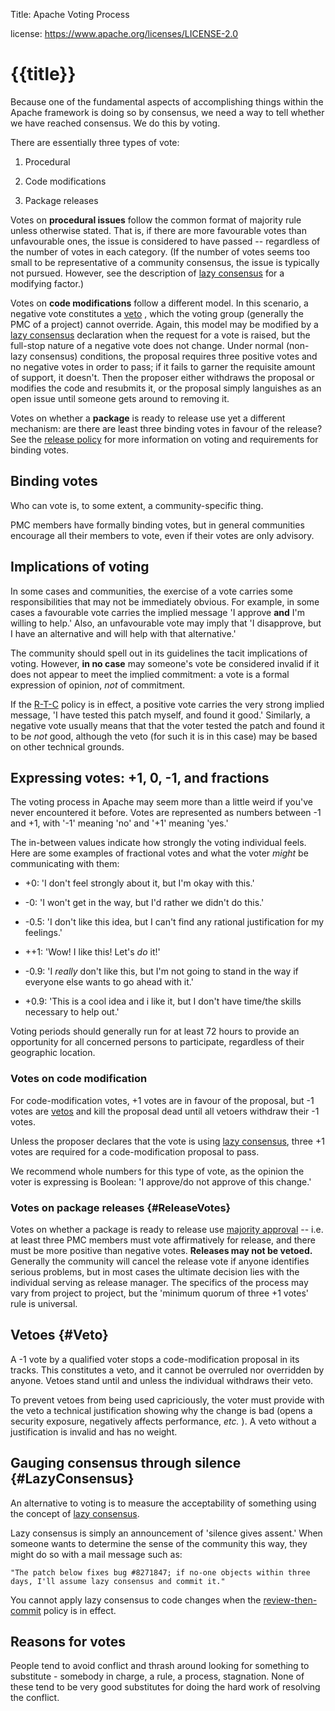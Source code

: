 Title: Apache Voting Process

license: https://www.apache.org/licenses/LICENSE-2.0

# {{title}}

Because one of the fundamental aspects of accomplishing things within the
Apache framework is doing so by consensus, we need a
way to tell whether we have reached consensus. We do this by voting.

There are essentially three types of vote:

1. Procedural

1. Code modifications

1. Package releases

Votes on **procedural issues** follow the common format of majority rule unless
otherwise stated. That is, if there are more favourable votes than
unfavourable ones, the issue is considered to have passed -- regardless of
the number of votes in each category. (If the number of votes seems too
small to be representative of a community consensus, the issue is typically
not pursued. However, see the description of [lazy
consensus](#LazyConsensus) for a modifying factor.)

Votes on **code modifications** follow a different model. In this scenario, a
negative vote constitutes a [veto](#Veto) , which the voting group (generally the PMC of a project) cannot override.
Again, this model may be modified by a [lazy consensus](#LazyConsensus)
declaration when the request for a vote is raised, but the full-stop nature
of a negative vote does not change. Under normal (non-lazy consensus)
conditions, the proposal requires three positive votes and no negative votes
in order to pass; if it fails to garner the requisite amount of support, it
doesn't. Then the proposer either withdraws the proposal or modifies the code and resubmits it,
or the proposal simply languishes as an open issue until someone gets around to removing it.

Votes on whether a **package** is ready to release use yet a
different mechanism: are there are least three binding votes in favour of
the release? See the [release policy](../legal/release-policy.html#release-approval) 
for more information on voting and requirements for binding votes.

## Binding votes

Who can vote is, to some extent, a community-specific thing.

PMC members have formally binding votes, but in general communities encourage all their members to vote,
even if their votes are only advisory.


## Implications of voting

In some cases and communities, the exercise of a vote carries some
responsibilities that may not be immediately obvious. For example, in some
cases a favourable vote carries the implied message 'I approve **and** I'm
willing to help.' Also, an unfavourable vote may imply that 'I disapprove,
but I have an alternative and will help with that alternative.'

The community should spell out in its guidelines the tacit implications of voting.
However, **in no case** may someone's vote be considered
invalid if it does not appear to meet the implied commitment: a vote is a
formal expression of opinion, *not* of commitment.

If the [R-T-C](#ReviewThenCommit) policy is in effect, a positive vote
carries the very strong implied message, 'I have tested this patch myself,
and found it good.' Similarly, a negative vote usually means that that the voter tested
the patch and found it to be *not* good, although the veto (for such it is
in this case) may be based on other technical grounds.

## Expressing votes: +1, 0, -1, and fractions

The voting process in Apache may seem more than a little weird if you've
never encountered it before. Votes are represented as numbers between -1
and +1, with '-1' meaning 'no' and '+1' meaning 'yes.'

The in-between values indicate how strongly the voting individual
feels. Here are some examples of fractional votes and what the voter *might* be communicating with them:

- +0: 'I don't feel strongly about it, but I'm okay with this.'

- -0: 'I won't get in the way, but I'd rather we didn't do this.'

- -0.5: 'I don't like this idea, but I can't find any rational
justification for my feelings.'

- ++1: 'Wow! I like this! Let's *do* it!'

- -0.9: 'I *really* don't like this, but I'm not going to stand in the way
if everyone else wants to go ahead with it.'

- +0.9: 'This is a cool idea and i like it, but I don't have time/the
skills necessary to help out.'

Voting periods should generally run for at least 72 hours to provide
an opportunity for all concerned persons to participate, regardless of their
geographic location.

### Votes on code modification

For code-modification votes, +1 votes are in favour of the proposal, but -1
votes are [vetos](#Veto) and kill the proposal dead until all vetoers
withdraw their -1 votes.

Unless the proposer declares that the vote is using [lazy consensus](#LazyConsensus),
three +1 votes are required for a code-modification proposal to pass.

We recommend whole numbers for this type of vote, as the opinion the voter is
expressing is Boolean: 'I approve/do not approve of this change.'

### Votes on package releases  {#ReleaseVotes}

Votes on whether a package is ready to release use 
[majority approval](glossary.html#MajorityApproval) -- 
i.e. at least three PMC members must vote affirmatively
for release, and there must be more positive than negative votes.
**Releases may not be vetoed.** 
Generally the community
will cancel the release vote if anyone identifies serious problems, but
in most cases the ultimate decision
lies with the individual serving as release manager. The
specifics of the process may vary from project to project, but the 'minimum
quorum of three +1 votes' rule is universal.

## Vetoes  {#Veto}

A -1 vote by a qualified voter stops a code-modification proposal in its tracks. This constitutes a veto, and it cannot be overruled
nor overridden by anyone. Vetoes stand until and unless the individual withdraws their veto.

To prevent vetoes from being used capriciously, the voter must provide with the veto
a technical justification showing why the change is bad (opens a security
exposure, negatively affects performance, *etc.* ). A veto without a
justification is invalid and has no weight.

## Gauging consensus through silence  {#LazyConsensus}

An alternative to voting is to measure the
acceptability of something using the concept of
[lazy consensus](glossary.html#LazyConsensus).

Lazy consensus is simply an announcement of 'silence gives assent.' When
someone wants to determine the sense of the community this way, they might do
so with a mail message such as:

    "The patch below fixes bug #8271847; if no-one objects within three
    days, I'll assume lazy consensus and commit it."

You cannot apply lazy consensus to code changes when the
[review-then-commit](glossary.html#ReviewThenCommit) policy is in effect.

## Reasons for votes

People tend to avoid conflict and thrash around looking for something to
substitute - somebody in charge, a rule, a process, stagnation. None of
these tend to be very good substitutes for doing the hard work of resolving
the conflict.

